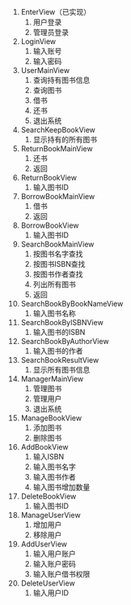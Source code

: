 1. EnterView（已实现）
   1. 用户登录
   2. 管理员登录
2. LoginView
   1. 输入账号
   2. 输入密码
3. UserMainView
   1. 查询持有图书信息
   2. 查询图书
   3. 借书
   4. 还书
   5. 退出系统
4. SearchKeepBookView
   1. 显示持有的所有图书
5. ReturnBookMainView
   1. 还书
   2. 返回
6. ReturnBookView
   1. 输入图书ID
7. BorrowBookMainView
   1. 借书
   2. 返回
8. BorrowBookView
   1. 输入图书ID
9.  SearchBookMainView
    1.  按图书名字查找
    2.  按图书ISBN查找
    3.  按图书作者查找
    4.  列出所有图书
    5.  返回
10. SearchBookByBookNameView
    1.  输入图书名称
11. SearchBookByISBNView
    1.  输入图书的ISBN
12. SearchBookByAuthorView
    1.  输入图书的作者
13. SearchBookResultView
    1.  显示所有图书信息
14. ManagerMainView
    1.  管理图书
    2.  管理用户
    3.  退出系统
15. ManageBookView
    1.  添加图书
    2.  删除图书
16. AddBookView
    1.  输入ISBN
    2.  输入图书名字
    3.  输入图书作者
    4.  输入图书增加数量
17. DeleteBookView
    1.  输入图书ID
18. ManageUserView
    1.  增加用户
    2.  移除用户
19. AddUserView
    1.  输入用户账户
    2.  输入账户密码
    3.  输入账户借书权限
20. DeleteUserView
    1.  输入用户ID
